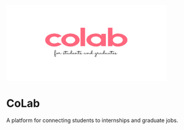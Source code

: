<img src="https://github.com/CoLab-Development/CoLab/blob/main/Card.png?raw=true" height="200px" width="420px" />

# CoLab

A platform for connecting students to internships and graduate jobs.
